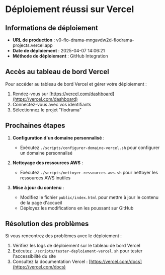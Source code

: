 # Déploiement réussi sur Vercel

## Informations de déploiement

- **URL de production** : v0-flo-drama-mngavdw2d-flodrama-projects.vercel.app
- **Date de déploiement** : 2025-04-07 14:06:21
- **Méthode de déploiement** : GitHub Integration

## Accès au tableau de bord Vercel

Pour accéder au tableau de bord Vercel et gérer votre déploiement :

1. Rendez-vous sur [https://vercel.com/dashboard](https://vercel.com/dashboard)
2. Connectez-vous avec vos identifiants
3. Sélectionnez le projet "flodrama"

## Prochaines étapes

1. **Configuration d'un domaine personnalisé** :
   - Exécutez `./scripts/configurer-domaine-vercel.sh` pour configurer un domaine personnalisé

2. **Nettoyage des ressources AWS** :
   - Exécutez `./scripts/nettoyer-ressources-aws.sh` pour nettoyer les ressources AWS inutiles

3. **Mise à jour du contenu** :
   - Modifiez le fichier `public/index.html` pour mettre à jour le contenu de la page d'accueil
   - Déployez les modifications en les poussant sur GitHub

## Résolution des problèmes

Si vous rencontrez des problèmes avec le déploiement :

1. Vérifiez les logs de déploiement sur le tableau de bord Vercel
2. Exécutez `./scripts/tester-deploiement-vercel.sh` pour tester l'accessibilité du site
3. Consultez la documentation Vercel : [https://vercel.com/docs](https://vercel.com/docs)

